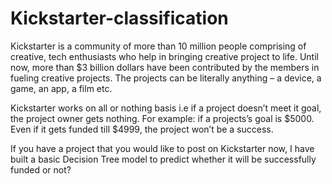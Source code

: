 # Kickstarter-classification
Kickstarter is a community of more than 10 million people comprising of creative, tech enthusiasts who help in bringing creative project to life.
Until now, more than $3 billion dollars have been contributed by the members in fueling creative projects.
The projects can be literally anything – a device, a game, an app, a film etc.

Kickstarter works on all or nothing basis i.e if a project doesn’t meet it goal, the project owner gets nothing.
For example: if a projects’s goal is $5000. Even if it gets funded till $4999, the project won’t be a success.

If you have a project that you would like to post on Kickstarter now, I have built a basic Decision Tree model to predict whether it will be successfully funded or not? 
